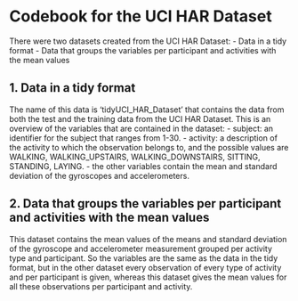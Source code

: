 # Codebook for the UCI HAR Dataset

There were two datasets created from the UCI HAR Dataset: - Data in a
tidy format - Data that groups the variables per participant and
activities with the mean values

## 1. Data in a tidy format

The name of this data is ‘tidyUCI_HAR_Dataset’ that contains the data
from both the test and the training data from the UCI HAR Dataset. This
is an overview of the variables that are contained in the dataset: -
subject: an identifier for the subject that ranges from 1-30. -
activity: a description of the activity to which the observation belongs
to, and the possible values are WALKING, WALKING_UPSTAIRS,
WALKING_DOWNSTAIRS, SITTING, STANDING, LAYING. - the other variables
contain the mean and standard deviation of the gyroscopes and
accelerometers.

## 2. Data that groups the variables per participant and activities with the mean values

This dataset contains the mean values of the means and standard
deviation of the gyroscope and accelerometer measurement grouped per
activity type and participant. So the variables are the same as the data
in the tidy format, but in the other dataset every observation of every
type of activity and per participant is given, whereas this dataset
gives the mean values for all these observations per participant and
activity.
